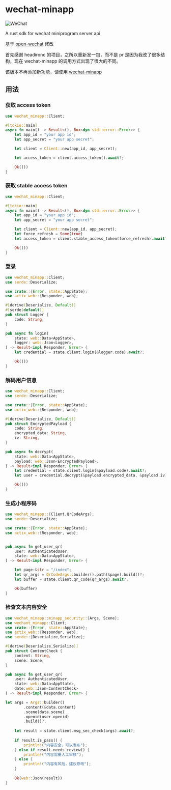 # wechat-minapp

![WeChat](https://img.shields.io/badge/WeChat-07C160?style=for-the-badge&logo=wechat&logoColor=white)

A rust sdk for wechat miniprogram server api

基于 [open-wechat](https://github.com/headironc/open-wechat) 修改

首先感谢 headironc 的项目，之所以重新发一包，而不是 pr 是因为我改了很多结构，现在 wechat-minapp 的调用方式出现了很大的不同。

该版本不再添加新功能，请使用 [wechat-minapp](https://crates.io/crates/wechat-minapp)

## 用法

### 获取 access token

```rust
use wechat_minapp::Client;

#[tokio::main]
async fn main() -> Result<(), Box<dyn std::error::Error>> {
    let app_id = "your app id";
    let app_secret = "your app secret";

    let client = Client::new(app_id, app_secret);

    let access_token = client.access_token().await?;

    Ok(())
}
```

### 获取 stable access token

```rust
use wechat_minapp::Client;

#[tokio::main]
async fn main() -> Result<(), Box<dyn std::error::Error>> {
    let app_id = "your app id";
    let app_secret = "your app secret";

    let client = Client::new(app_id, app_secret);
    let force_refresh = Some(true)
    let access_token = client.stable_access_token(force_refresh).await?;

    Ok(())
}
```

### 登录

```rust
use wechat_minapp::Client;
use serde::Deserialize;

use crate::{Error, state::AppState};
use actix_web::{Responder, web};

#[derive(Deserialize, Default)]
#[serde(default)]
pub struct Logger {
    code: String,
}

pub async fn login(
    state: web::Data<AppState>,
    logger: web::Json<Logger>,
) -> Result<impl Responder, Error> {
    let credential = state.client.login(&logger.code).await?;

    Ok(())
}
```

### 解码用户信息

```rust
use wechat_minapp::Client;
use serde::Deserialize;

use crate::{Error, state::AppState};
use actix_web::{Responder, web};

#[derive(Deserialize, Default)]
pub struct EncryptedPayload {
    code: String,
    encrypted_data: String,
    iv: String,
}

pub async fn decrypt(
    state: web::Data<AppState>,
    payload: web::Json<EncryptedPayload>,
) -> Result<impl Responder, Error> {
    let credential = state.client.login(&payload.code).await?;
    let user = credential.decrypt(&payload.encrypted_data, &payload.iv)?;

    Ok(())
}

```

### 生成小程序码

```rust
use wechat_minapp::{Client,QrCodeArgs};
use serde::Deserialize;

use crate::{Error, state::AppState};
use actix_web::{Responder, web};


pub async fn get_user_qr(
    user: AuthenticatedUser,
    state: web::Data<AppState>,
) -> Result<impl Responder, Error> {

    let page:&str = "/index";
    let qr_args = QrCodeArgs::builder().path(&page).build()?;
    let buffer = state.client.qr_code(qr_args).await?;

    Ok(buffer)
}

```


### 检查文本内容安全

```rust
use wechat_minapp::minapp_security::{Args, Scene};
use wechant_minapp::Client;
use crate::{Error, state::AppState};
use actix_web::{Responder, web};
use serde::{Deserialize,Serialize};

#[derive(Deserialize,Serialize)]
pub struct ContentCheck {
    content: String,
    scene: Scene,
}

pub async fn get_user_qr(
    user: AuthenticatedUser,
    state: web::Data<AppState>,
    date:web::Json<ContentCheck>
) -> Result<impl Responder, Error> {

let args = Args::builder()
        .content(&data.content)
        .scene(data.scene)
        .openid(user.openid)
        .build()?;
    
    let result = state.client.msg_sec_check(args).await?;
    
    if result.is_pass() {
        println!("内容安全，可以发布");
    } else if result.needs_review() {
        println!("内容需要人工审核");
    } else {
        println!("内容有风险，建议修改");
    }
    
    Ok(web::Json(result))
}

```

